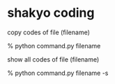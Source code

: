 shakyo coding
=============

copy codes of file (filename) 

   
   % python command.py filename


show all codes of file (filename)


   % python command.py filename -s
